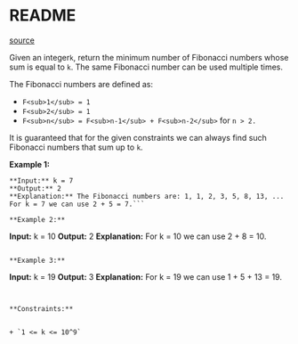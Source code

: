 # README #
[source](https://leetcode.com/problems/find-the-minimum-number-of-fibonacci-numbers-whose-sum-is-k/)

Given an integer`k`, return the minimum number of Fibonacci numbers whose sum is equal to `k`. The same Fibonacci number can be used multiple times.

The Fibonacci numbers are defined as:


+ `F<sub>1</sub> = 1`
+ `F<sub>2</sub> = 1`
+ `F<sub>n</sub> = F<sub>n-1</sub> + F<sub>n-2</sub>` for `n > 2.`

It is guaranteed that for the given constraints we can always find such Fibonacci numbers that sum up to `k`.

**Example 1:**

```
**Input:** k = 7
**Output:** 2 
**Explanation:** The Fibonacci numbers are: 1, 1, 2, 3, 5, 8, 13, ... 
For k = 7 we can use 2 + 5 = 7.```

**Example 2:**

```
**Input:** k = 10
**Output:** 2 
**Explanation:** For k = 10 we can use 2 + 8 = 10.
```

**Example 3:**

```
**Input:** k = 19
**Output:** 3 
**Explanation:** For k = 19 we can use 1 + 5 + 13 = 19.
```


**Constraints:**


+ `1 <= k <= 10^9`


